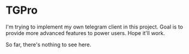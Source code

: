 # TGPro
I'm trying to implement my own telegram client in this project. Goal is to provide more advanced features to power users. Hope it'll work.

So far, there's nothing to see here.
